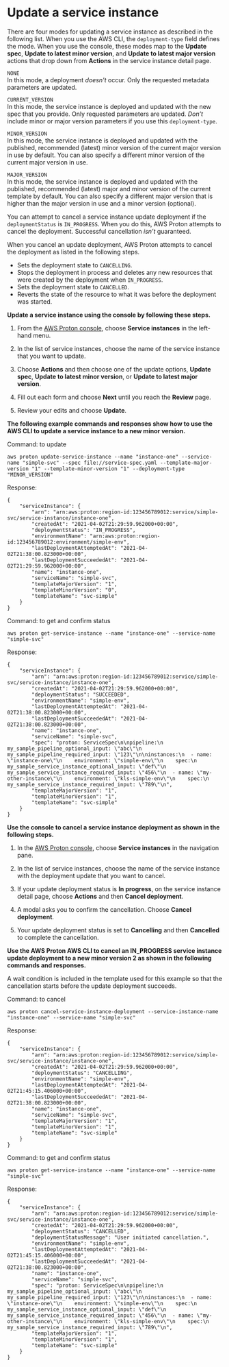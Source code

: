 # Update a service instance<a name="ag-svc-instance-update"></a>

There are four modes for updating a service instance as described in the following list\. When you use the AWS CLI, the `deployment-type` field defines the mode\. When you use the console, these modes map to the **Update spec**, **Update to latest minor version**, and **Update to latest major version** actions that drop down from **Actions** in the service instance detail page\.

  
`NONE`  
In this mode, a deployment *doesn't* occur\. Only the requested metadata parameters are updated\.

  
`CURRENT_VERSION`  
In this mode, the service instance is deployed and updated with the new spec that you provide\. Only requested parameters are updated\. *Don’t* include minor or major version parameters if you use this `deployment-type`\.

  
`MINOR_VERSION`  
In this mode, the service instance is deployed and updated with the published, recommended \(latest\) minor version of the current major version in use by default\. You can also specify a different minor version of the current major version in use\.

  
`MAJOR_VERSION`  
In this mode, the service instance is deployed and updated with the published, recommended \(latest\) major and minor version of the current template by default\. You can also specify a different major version that is higher than the major version in use and a minor version \(optional\)\.

You can attempt to cancel a service instance update deployment if the `deploymentStatus` is `IN_PROGRESS`\. When you do this, AWS Proton attempts to cancel the deployment\. Successful cancellation *isn’t* guaranteed\.

When you cancel an update deployment, AWS Proton attempts to cancel the deployment as listed in the following steps\.
+ Sets the deployment state to `CANCELLING`\.
+ Stops the deployment in process and deletes any new resources that were created by the deployment when `IN_PROGRESS`\.
+ Sets the deployment state to `CANCELLED`\.
+ Reverts the state of the resource to what it was before the deployment was started\.

**Update a service instance using the console by following these steps\.**

1. From the [AWS Proton console](https://console.aws.amazon.com/proton/), choose **Service instances** in the left\-hand menu\.

1. In the list of service instances, choose the name of the service instance that you want to update\.

1. Choose **Actions** and then choose one of the update options, **Update spec**, **Update to latest minor version**, or **Update to latest major version**\.

1. Fill out each form and choose **Next** until you reach the **Review** page\.

1. Review your edits and choose **Update**\.

**The following example commands and responses show how to use the AWS CLI to update a service instance to a new minor version\.**

Command: to update

```
aws proton update-service-instance --name "instance-one" --service-name "simple-svc" --spec file://service-spec.yaml --template-major-version "1" --template-minor-version "1" --deployment-type "MINOR_VERSION"
```

Response:

```
{
    "serviceInstance": {
        "arn": "arn:aws:proton:region-id:123456789012:service/simple-svc/service-instance/instance-one",
        "createdAt": "2021-04-02T21:29:59.962000+00:00",
        "deploymentStatus": "IN_PROGRESS",
        "environmentName": "arn:aws:proton:region-id:123456789012:environment/simple-env",
        "lastDeploymentAttemptedAt": "2021-04-02T21:38:00.823000+00:00",
        "lastDeploymentSucceededAt": "2021-04-02T21:29:59.962000+00:00",
        "name": "instance-one",
        "serviceName": "simple-svc",
        "templateMajorVersion": "1",
        "templateMinorVersion": "0",
        "templateName": "svc-simple"
    }
}
```

Command: to get and confirm status

```
aws proton get-service-instance --name "instance-one" --service-name "simple-svc"
```

Response:

```
{
    "serviceInstance": {
        "arn": "arn:aws:proton:region-id:123456789012:service/simple-svc/service-instance/instance-one",
        "createdAt": "2021-04-02T21:29:59.962000+00:00",
        "deploymentStatus": "SUCCEEDED",
        "environmentName": "simple-env",
        "lastDeploymentAttemptedAt": "2021-04-02T21:38:00.823000+00:00",
        "lastDeploymentSucceededAt": "2021-04-02T21:38:00.823000+00:00",
        "name": "instance-one",
        "serviceName": "simple-svc",
        "spec": "proton: ServiceSpec\n\npipeline:\n  my_sample_pipeline_optional_input: \"abc\"\n  my_sample_pipeline_required_input: \"123\"\n\ninstances:\n  - name: \"instance-one\"\n    environment: \"simple-env\"\n    spec:\n      my_sample_service_instance_optional_input: \"def\"\n      my_sample_service_instance_required_input: \"456\"\n  - name: \"my-other-instance\"\n    environment: \"kls-simple-env\"\n    spec:\n      my_sample_service_instance_required_input: \"789\"\n",
        "templateMajorVersion": "1",
        "templateMinorVersion": "1",
        "templateName": "svc-simple"
    }
}
```

**Use the console to cancel a service instance deployment as shown in the following steps\.**

1. In the [AWS Proton console](https://console.aws.amazon.com/proton/), choose **Service instances** in the navigation pane\.

1. In the list of service instances, choose the name of the service instance with the deployment update that you want to cancel\.

1. If your update deployment status is **In progress**, on the service instance detail page, choose **Actions** and then **Cancel deployment**\.

1. A modal asks you to confirm the cancellation\. Choose **Cancel deployment**\.

1. Your update deployment status is set to **Cancelling** and then **Cancelled** to complete the cancellation\.

**Use the AWS Proton AWS CLI to cancel an IN\_PROGRESS service instance update deployment to a new minor version 2 as shown in the following commands and responses\.**

A wait condition is included in the template used for this example so that the cancellation starts before the update deployment succeeds\.

Command: to cancel

```
aws proton cancel-service-instance-deployment --service-instance-name "instance-one" --service-name "simple-svc"
```

Response:

```
{
    "serviceInstance": {
        "arn": "arn:aws:proton:region-id:123456789012:service/simple-svc/service-instance/instance-one",
        "createdAt": "2021-04-02T21:29:59.962000+00:00",
        "deploymentStatus": "CANCELLING",
        "environmentName": "simple-env",
        "lastDeploymentAttemptedAt": "2021-04-02T21:45:15.406000+00:00",
        "lastDeploymentSucceededAt": "2021-04-02T21:38:00.823000+00:00",
        "name": "instance-one",
        "serviceName": "simple-svc",
        "templateMajorVersion": "1",
        "templateMinorVersion": "1",
        "templateName": "svc-simple"   
    }
}
```

Command: to get and confirm status

```
aws proton get-service-instance --name "instance-one" --service-name "simple-svc"
```

Response:

```
{
    "serviceInstance": {
        "arn": "arn:aws:proton:region-id:123456789012:service/simple-svc/service-instance/instance-one",
        "createdAt": "2021-04-02T21:29:59.962000+00:00",
        "deploymentStatus": "CANCELLED",
        "deploymentStatusMessage": "User initiated cancellation.",
        "environmentName": "simple-env",
        "lastDeploymentAttemptedAt": "2021-04-02T21:45:15.406000+00:00",
        "lastDeploymentSucceededAt": "2021-04-02T21:38:00.823000+00:00",
        "name": "instance-one",
        "serviceName": "simple-svc",
        "spec": "proton: ServiceSpec\n\npipeline:\n  my_sample_pipeline_optional_input: \"abc\"\n  my_sample_pipeline_required_input: \"123\"\n\ninstances:\n  - name: \"instance-one\"\n    environment: \"simple-env\"\n    spec:\n      my_sample_service_instance_optional_input: \"def\"\n      my_sample_service_instance_required_input: \"456\"\n  - name: \"my-other-instance\"\n    environment: \"kls-simple-env\"\n    spec:\n      my_sample_service_instance_required_input: \"789\"\n",
        "templateMajorVersion": "1",
        "templateMinorVersion": "1",
        "templateName": "svc-simple"
    }
}
```